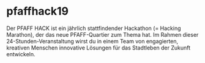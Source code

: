 # pfaffhack19
Der PFAFF HACK ist ein jährlich stattfindender Hackathon (= Hacking Marathon), der das neue PFAFF-Quartier zum Thema hat. Im Rahmen dieser 24-Stunden-Veranstaltung wirst du in einem Team von engagierten, kreativen Menschen innovative Lösungen für das Stadtleben der Zukunft entwickeln.
